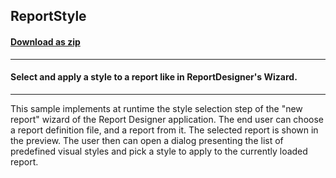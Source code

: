 ## ReportStyle
#### [Download as zip](https://grapecity.github.io/DownGit/#/home?url=https://github.com/GrapeCity/ComponentOne-WinForms-Samples/tree/master/NetFramework\Reports\C1Report\Cs\ReportStyle)
____
#### Select and apply a style to a report like in ReportDesigner's Wizard.
____
This sample implements at runtime the style selection step of the "new report" wizard of the Report Designer application. The end user can choose a report definition file, and a report from it. The selected report is shown in the preview. The user then can open a dialog presenting the list of predefined visual styles and pick a style to apply to the currently loaded report. 